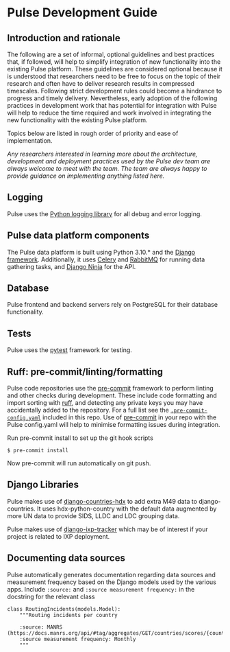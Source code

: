 # Pulse Development Guide

## Introduction and rationale

The following are a set of informal, optional guidelines and best practices that, if followed, will help to simplify integration of new functionality into the existing Pulse platform. These guidelines are considered optional because it is understood that researchers need to be free to focus on the topic of their research and often have to deliver research results in compressed timescales. Following strict development rules could become a hindrance to progress and timely delivery. Nevertheless, early adoption of the following practices in development work that has potential for integration with Pulse will help to reduce the time required and work involved in integrating the new functionality with the existing Pulse platform.

Topics below are listed in rough order of priority and ease of implementation.

*Any researchers interested in learning more about the architecture, development and deployment practices used by the Pulse dev team are always welcome to meet with the team. The team are always happy to provide guidance on implementing anything listed here.*

## Logging

Pulse uses the [Python logging library](https://docs.python.org/3/library/logging.html) for all debug and error logging.

## Pulse data platform components

The Pulse data platform is built using Python 3.10.* and the [Django framework](https://www.djangoproject.com/). Additionally, it uses [Celery](https://docs.celeryq.dev/en/stable/index.html) and [RabbitMQ](https://www.rabbitmq.com/docs) for running data gathering tasks, and [Django Ninja](https://django-ninja.dev/) for the API.

## Database

Pulse frontend and backend servers rely on PostgreSQL for their database functionality.

## Tests

Pulse uses the [pytest](https://docs.pytest.org/en/stable/) framework for testing.

## Ruff: pre-commit/linting/formatting

Pulse code repositories use the [pre-commit](https://pre-commit.com/) framework to perform linting and other checks during development. These include code formatting and import sorting with [ruff](https://docs.astral.sh/ruff/), and detecting any private keys you may have accidentally added to the repository. For a full list see the  [`.pre-commit-config.yaml`](https://github.com/InternetSociety/pulse-development-guide/blob/main/.pre-commit-config.yaml) included in this repo. Use of [pre-commit](https://pre-commit.com/) in your repo with the Pulse config.yaml will help to minimise formatting issues during integration.

Run pre-commit install to set up the git hook scripts

```
$ pre-commit install
```

Now pre-commit will run automatically on git push.

## Django Libraries

Pulse makes use of [django-countries-hdx](https://github.com/InternetSociety/django-countries-hdx) to add extra M49 data to django-countries.
It uses hdx-python-country with the default data augmented by more UN data to provide SIDS, LLDC and LDC grouping data.

Pulse makes use of [django-ixp-tracker](https://github.com/InternetSociety/django-ixp-tracker) which may be of interest if your project is related to IXP deployment.

## Documenting data sources

Pulse automatically generates documentation regarding data sources and measurement frequency based on the Django models used by the various apps.
Include `:source:` and `:source measurement frequency:` in the docstring for the relevant class

```
class RoutingIncidents(models.Model):
    """Routing incidents per country

    :source: MANRS (https://docs.manrs.org/api/#tag/aggregates/GET/countries/scores/{country})
    :source measurement frequency: Monthly
    """
```

